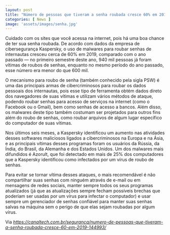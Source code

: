 ```yaml
---
layout: post
title: "Número de pessoas que tiveram a senha roubada cresce 60% em 2019"
categories: [ News ]
image: 'assets/images/senha.jpg'
---
```

Cuidado com os sites que você acessa na internet, pois há uma boa chance de ter sua senha roubada. De acordo com dados da empresa de cibersegurança Kaspersky, o uso de malwares para roubar senhas de internautas cresceu cerca de 60% em 2019, comparado com o ano passado — no primeiro semestre deste ano, 940 mil pessoas já foram vítimas de roubos de senhas, enquanto no mesmo período do ano passado, esse número era menor do que 600 mil.

O mecanismo para roubo de senha (também conhecido pela sigla PSW) é uma das principais armas de cibercriminosos para roubar os dados pessoais dos internautas, pois esse tipo de ferramenta obtém dados direto dos navegadores de suas vítimas e utilizam vários métodos de ataque, podendo roubar senhas para acesso de serviços na internet (como o Facebook ou o Gmail), bem como senhas de acesso a bancos. Além disso, os malwares deste tipo também costumam ser projetados para outros fins além do roubo de senhas, como roubar arquivos de algum lugar específico do computador de suas vítimas.

<script async src="https://pagead2.googlesyndication.com/pagead/js/adsbygoogle.js"></script>
<!-- Informat -->
<ins class="adsbygoogle"
     style="display:block"
     data-ad-client="ca-pub-2838251107855362"
     data-ad-slot="2327980059"
     data-ad-format="auto"
     data-full-width-responsive="true"></ins>
<script>
(adsbygoogle = window.adsbygoogle || []).push({});
</script>

Nos últimos seis meses, a Kaspersky identificou um aumento nas atividades desses softwares maliciosos ligados a cibercriminosos na Europa e na Ásia, e as principais vítimas desses programas foram os usuários da Rússia, da Índia, do Brasil, da Alemanha e dos Estados Unidos. Um dos malwares mais difundidos é Azorult, que foi detectado em mais de 25% dos computadores que a Kaspersky identificou como infectados por um vírus de roubo de senhas.

Para evitar se tornar vítima desses ataques, o mais recomendável é não compartilhar suas senhas com ninguém através de e-mail ou em mensagens de redes sociais, manter sempre todos os seus programas atualizados (já que as atualizações sempre fecham possíveis brechas que poderiam ser usadas por um vírus para infectar o computador) e usar sempre um gerenciador de senhas confiável para manter suas senhas salvas na máquina sem o perigo de que elas sejam roubadas por algum vírus.

Via *https://canaltech.com.br/seguranca/numero-de-pessoas-que-tiveram-a-senha-roubada-cresce-60-em-2019-144993/*
<div id="46254-28"><script src="//ads.themoneytizer.com/s/gen.js?type=28"></script><script src="//ads.themoneytizer.com/s/requestform.js?siteId=46254&formatId=28"></script></div>
